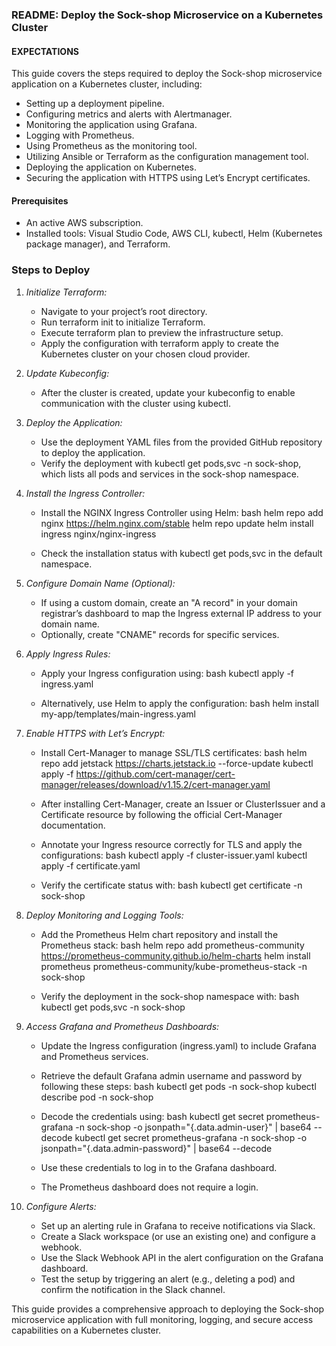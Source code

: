 

### README: Deploy the Sock-shop Microservice on a Kubernetes Cluster

#### EXPECTATIONS

This guide covers the steps required to deploy the Sock-shop microservice application on a Kubernetes cluster, including:

- Setting up a deployment pipeline.
- Configuring metrics and alerts with Alertmanager.
- Monitoring the application using Grafana.
- Logging with Prometheus.
- Using Prometheus as the monitoring tool.
- Utilizing Ansible or Terraform as the configuration management tool.
- Deploying the application on Kubernetes.
- Securing the application with HTTPS using Let’s Encrypt certificates.

#### Prerequisites

- An active AWS subscription.
- Installed tools: Visual Studio Code, AWS CLI, kubectl, Helm (Kubernetes package manager), and Terraform.

### Steps to Deploy

1. *Initialize Terraform:*
   - Navigate to your project’s root directory.
   - Run terraform init to initialize Terraform.
   - Execute terraform plan to preview the infrastructure setup.
   - Apply the configuration with terraform apply to create the Kubernetes cluster on your chosen cloud provider.

2. *Update Kubeconfig:*
   - After the cluster is created, update your kubeconfig to enable communication with the cluster using kubectl.

3. *Deploy the Application:*
   - Use the deployment YAML files from the provided GitHub repository to deploy the application.
   - Verify the deployment with kubectl get pods,svc -n sock-shop, which lists all pods and services in the sock-shop namespace.

4. *Install the Ingress Controller:*
   - Install the NGINX Ingress Controller using Helm:
     bash
     helm repo add nginx https://helm.nginx.com/stable
     helm repo update
     helm install ingress nginx/nginx-ingress
     
   - Check the installation status with kubectl get pods,svc in the default namespace.

5. *Configure Domain Name (Optional):*
   - If using a custom domain, create an "A record" in your domain registrar’s dashboard to map the Ingress external IP address to your domain name.
   - Optionally, create "CNAME" records for specific services.

6. *Apply Ingress Rules:*
   - Apply your Ingress configuration using:
     bash
     kubectl apply -f ingress.yaml
     
   - Alternatively, use Helm to apply the configuration:
     bash
     helm install my-app/templates/main-ingress.yaml
     

7. *Enable HTTPS with Let’s Encrypt:*
   - Install Cert-Manager to manage SSL/TLS certificates:
     bash
     helm repo add jetstack https://charts.jetstack.io --force-update
     kubectl apply -f https://github.com/cert-manager/cert-manager/releases/download/v1.15.2/cert-manager.yaml
     
   - After installing Cert-Manager, create an Issuer or ClusterIssuer and a Certificate resource by following the official Cert-Manager documentation.
   - Annotate your Ingress resource correctly for TLS and apply the configurations:
     bash
     kubectl apply -f cluster-issuer.yaml
     kubectl apply -f certificate.yaml
     
   - Verify the certificate status with:
     bash
     kubectl get certificate -n sock-shop
     

8. *Deploy Monitoring and Logging Tools:*
   - Add the Prometheus Helm chart repository and install the Prometheus stack:
     bash
     helm repo add prometheus-community https://prometheus-community.github.io/helm-charts
     helm install prometheus prometheus-community/kube-prometheus-stack -n sock-shop
     
   - Verify the deployment in the sock-shop namespace with:
     bash
     kubectl get pods,svc -n sock-shop
     

9. *Access Grafana and Prometheus Dashboards:*
   - Update the Ingress configuration (ingress.yaml) to include Grafana and Prometheus services.
   - Retrieve the default Grafana admin username and password by following these steps:
     bash
     kubectl get pods -n sock-shop
     kubectl describe pod <grafana-pod-name> -n sock-shop
     
   - Decode the credentials using:
     bash
     kubectl get secret prometheus-grafana -n sock-shop -o jsonpath="{.data.admin-user}" | base64 --decode
     kubectl get secret prometheus-grafana -n sock-shop -o jsonpath="{.data.admin-password}" | base64 --decode
     
   - Use these credentials to log in to the Grafana dashboard.
   - The Prometheus dashboard does not require a login.

10. *Configure Alerts:*
    - Set up an alerting rule in Grafana to receive notifications via Slack. 
    - Create a Slack workspace (or use an existing one) and configure a webhook.
    - Use the Slack Webhook API in the alert configuration on the Grafana dashboard.
    - Test the setup by triggering an alert (e.g., deleting a pod) and confirm the notification in the Slack channel.

This guide provides a comprehensive approach to deploying the Sock-shop microservice application with full monitoring, logging, and secure access capabilities on a Kubernetes cluster.